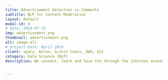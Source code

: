 ```yaml
---
title: Advertisement Detection in Comments
subtitle: NLP for Content Moderation    
layout: default
modal-id: 4
# date: 2014-07-15
img: advertisement.png
thumbnail: advertisement.png
alt: image-alt
# project-date: April 2014
client: spaCy, Keras, Scikit-learn, AWS, Git
category: Data Science (NLP)
description: We connect, learn and have fun through the internet around the world. There are several amazing articles, videos, etc on the internet. When an article or video becomes famous on the internet and draws people, it also draws unwanted advertisements in the comments section. Here, the aim was to develop a model to predict whether a comment is an advertisement or not. The developed model was also deployed on AWS


---
```

